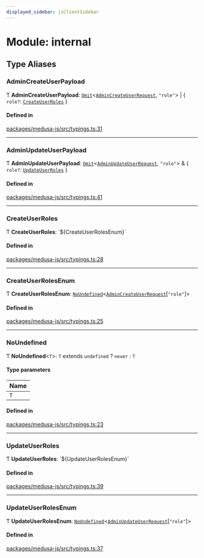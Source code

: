 ```yaml
---
displayed_sidebar: jsClientSidebar
---
```


# Module: internal

## Type Aliases

### AdminCreateUserPayload

Ƭ **AdminCreateUserPayload**: [`Omit`](internal-1.md#omit)<[`AdminCreateUserRequest`](../classes/internal-8.internal.AdminCreateUserRequest.md), ``"role"``\> \| { `role?`: [`CreateUserRoles`](internal-11.md#createuserroles)  }

#### Defined in

[packages/medusa-js/src/typings.ts:31](https://github.com/medusajs/medusa/blob/b38f73726/packages/medusa-js/src/typings.ts#L31)

___

### AdminUpdateUserPayload

Ƭ **AdminUpdateUserPayload**: [`Omit`](internal-1.md#omit)<[`AdminUpdateUserRequest`](../classes/internal-8.internal.AdminUpdateUserRequest.md), ``"role"``\> & { `role?`: [`UpdateUserRoles`](internal-11.md#updateuserroles)  }

#### Defined in

[packages/medusa-js/src/typings.ts:41](https://github.com/medusajs/medusa/blob/b38f73726/packages/medusa-js/src/typings.ts#L41)

___

### CreateUserRoles

Ƭ **CreateUserRoles**: \`${CreateUserRolesEnum}\`

#### Defined in

[packages/medusa-js/src/typings.ts:28](https://github.com/medusajs/medusa/blob/b38f73726/packages/medusa-js/src/typings.ts#L28)

___

### CreateUserRolesEnum

Ƭ **CreateUserRolesEnum**: [`NoUndefined`](internal-11.md#noundefined)<[`AdminCreateUserRequest`](../classes/internal-8.internal.AdminCreateUserRequest.md)[``"role"``]\>

#### Defined in

[packages/medusa-js/src/typings.ts:25](https://github.com/medusajs/medusa/blob/b38f73726/packages/medusa-js/src/typings.ts#L25)

___

### NoUndefined

Ƭ **NoUndefined**<`T`\>: `T` extends `undefined` ? `never` : `T`

#### Type parameters

| Name |
| :------ |
| `T` |

#### Defined in

[packages/medusa-js/src/typings.ts:23](https://github.com/medusajs/medusa/blob/b38f73726/packages/medusa-js/src/typings.ts#L23)

___

### UpdateUserRoles

Ƭ **UpdateUserRoles**: \`${UpdateUserRolesEnum}\`

#### Defined in

[packages/medusa-js/src/typings.ts:39](https://github.com/medusajs/medusa/blob/b38f73726/packages/medusa-js/src/typings.ts#L39)

___

### UpdateUserRolesEnum

Ƭ **UpdateUserRolesEnum**: [`NoUndefined`](internal-11.md#noundefined)<[`AdminUpdateUserRequest`](../classes/internal-8.internal.AdminUpdateUserRequest.md)[``"role"``]\>

#### Defined in

[packages/medusa-js/src/typings.ts:37](https://github.com/medusajs/medusa/blob/b38f73726/packages/medusa-js/src/typings.ts#L37)
